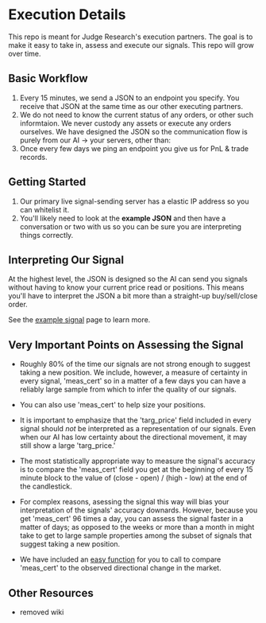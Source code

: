 # Execution Details
This repo is meant for Judge Research's execution partners.  The goal is to make it easy to take in, assess and execute our signals.  This repo will grow over time.

## Basic Workflow

1.  Every 15 minutes, we send a JSON to an endpoint you specify.  You receive that JSON at the same time as our other executing partners.
2.  We do not need to know the current status of any orders, or other such informtaion.  We never custody any assets or execute any orders ourselves.  We have designed the JSON so the communication flow is purely from our AI -> your servers, other than: 
3.  Once every few days we ping an endpoint you give us for PnL & trade records.  
    
## Getting Started

1.  Our primary live signal-sending server has a elastic IP address so you can whitelist it.
2.  You'll likely need to look at the **example JSON** and then have a conversation or two with us so you can be sure you are interpreting things correctly.  

## Interpreting Our Signal

At the highest level, the JSON is designed so the AI can send you signals without having to know your current price read or positions.  This means you'll have to interpret the JSON a bit more than a straight-up buy/sell/close order.   

See the [example signal](https://github.com/JudgeResearchEcosystem/execution_details/blob/main/example_json_and_exec_details.md) page to learn more.

## Very Important Points on Assessing the Signal

- Roughly 80% of the time our signals are not strong enough to suggest taking a new position. We include, however, a measure of certainty in every signal, 'meas_cert' so in a matter of a few days you can have a reliably large sample from which to infer the quality of our signals.  

- You can also use 'meas_cert' to help size your positions.
  
- It is important to emphasize that the 'targ_price' field included in every signal should *not* be interpreted as a representation of our signals.  Even when our AI has low certainty about the directional movement, it may still show a large 'targ_price.'  

- The most statistically appropriate way to measure the signal's accuracy is to compare the 'meas_cert' field you get at the beginning of every 15 minute block to the value of (close - open) / (high - low) at the end of the candlestick.  

- For complex reasons, asessing the signal this way will bias your interpretation of the signals' accuracy downards.  However, because you get 'meas_cert' 96 times a day, you can assess the signal faster in a matter of days; as opposed to the weeks or more than a month in might take to get to large sample properties among the subset of signals that suggest taking a new position.

- We have included an [easy function](https://github.com/JudgeResearchEcosystem/execution_details/blob/main/wind_perc_chart) for you to call to compare 'meas_cert' to the observed directional change in the market. 


## Other Resources
- removed wiki
